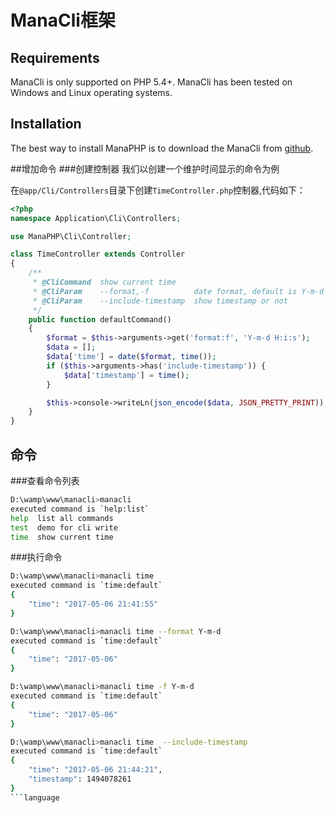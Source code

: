 ManaCli框架
=================

Requirements
------------

ManaCli is only supported on PHP 5.4+. ManaCli has been tested on Windows and Linux operating systems.

Installation
------------

The best way to install ManaPHP is to download the ManaCli from [github](https://github.com/manaphp/manacli).

##增加命令
###创建控制器
我们以创建一个维护时间显示的命令为例

在`@app/Cli/Controllers`目录下创建`TimeController.php`控制器,代码如下：
```php
<?php
namespace Application\Cli\Controllers;

use ManaPHP\Cli\Controller;

class TimeController extends Controller
{
    /**
     * @CliCommand  show current time
     * @CliParam    --format,-f          date format, default is Y-m-d H:i:s
     * @CliParam    --include-timestamp  show timestamp or not
     */
    public function defaultCommand()
    {
        $format = $this->arguments->get('format:f', 'Y-m-d H:i:s');
        $data = [];
        $data['time'] = date($format, time());
        if ($this->arguments->has('include-timestamp')) {
            $data['timestamp'] = time();
        }

        $this->console->writeLn(json_encode($data, JSON_PRETTY_PRINT));
    }
}
```
## 命令
###查看命令列表
```bash
D:\wamp\www\manacli>manacli
executed command is `help:list`
help  list all commands
test  demo for cli write
time  show current time
```
###执行命令
```bash
D:\wamp\www\manacli>manacli time
executed command is `time:default`
{
    "time": "2017-05-06 21:41:55"
}

D:\wamp\www\manacli>manacli time --format Y-m-d
executed command is `time:default`
{
    "time": "2017-05-06"
}

D:\wamp\www\manacli>manacli time -f Y-m-d
executed command is `time:default`
{
    "time": "2017-05-06"
}

D:\wamp\www\manacli>manacli time  --include-timestamp
executed command is `time:default`
{
    "time": "2017-05-06 21:44:21",
    "timestamp": 1494078261
}
```language
```